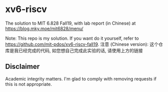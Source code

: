 # xv6-riscv
The solution to MIT 6.828 Fall19, with lab report (in Chinese) at https://blog.mky.moe/mit6828/menu/

Note: This repo is my solution. If you want do it yourself, refer to https://github.com/mit-pdos/xv6-riscv-fall19.
注意 (Chinese version): 这个仓库是我已经完成的代码, 如您想自己完成此实验的话, 请使用上方的链接

## Disclaimer
Academic integrity matters. I'm glad to comply with removing requests if this is not appropriate.
